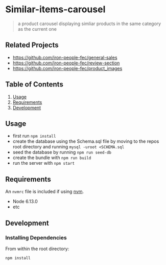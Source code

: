 # Similar-items-carousel

> a product carousel displaying simliar products in the same category as the current one

## Related Projects

  - https://github.com/iron-people-fec/general-sales
  - https://github.com/iron-people-fec/review-section
  - https://github.com/iron-people-fec/product_images

## Table of Contents

1. [Usage](#Usage)
1. [Requirements](#requirements)
1. [Development](#development)

## Usage

- first run `npm install`
- create the database using the Schema.sql file by moving to the repos root directory and running `mysql -uroot <SCHEMA.sql`
- seed the database by running `npm run seed-db`
- create the bundle with `npm run build`
- run the server with `npm start`

## Requirements

An `nvmrc` file is included if using [nvm](https://github.com/creationix/nvm).

- Node 6.13.0
- etc

## Development

### Installing Dependencies

From within the root directory:

`
npm install
`

